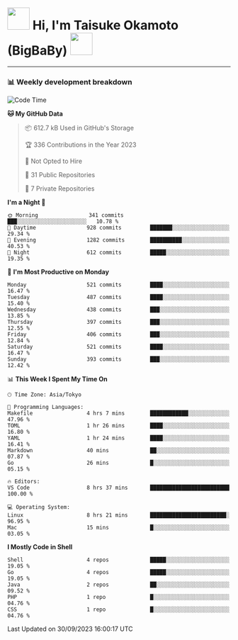 <!-- Title -->
<h1>
    <img src="https://media.tenor.com/TlyRveJkgo4AAAAi/cloud-cloud-strife.gif" width="50"/> 
    Hi, I'm Taisuke Okamoto (BigBaBy) 
    <img src="https://media.tenor.com/TlyRveJkgo4AAAAi/cloud-cloud-strife.gif" width="50"/>
</h1>

---

<h3> 📊 Weekly development breakdown </h3>
<!-- waka-readme-stats -->

<!--START_SECTION:waka-->
![Code Time](http://img.shields.io/badge/Code%20Time-1%2C626%20hrs%2048%20mins-blue)

**🐱 My GitHub Data** 

> 📦 612.7 kB Used in GitHub's Storage 
 > 
> 🏆 336 Contributions in the Year 2023
 > 
> 🚫 Not Opted to Hire
 > 
> 📜 31 Public Repositories 
 > 
> 🔑 7 Private Repositories 
 > 
**I'm a Night 🦉** 

```text
🌞 Morning                341 commits         ███░░░░░░░░░░░░░░░░░░░░░░   10.78 % 
🌆 Daytime                928 commits         ███████░░░░░░░░░░░░░░░░░░   29.34 % 
🌃 Evening                1282 commits        ██████████░░░░░░░░░░░░░░░   40.53 % 
🌙 Night                  612 commits         █████░░░░░░░░░░░░░░░░░░░░   19.35 % 
```
📅 **I'm Most Productive on Monday** 

```text
Monday                   521 commits         ████░░░░░░░░░░░░░░░░░░░░░   16.47 % 
Tuesday                  487 commits         ████░░░░░░░░░░░░░░░░░░░░░   15.40 % 
Wednesday                438 commits         ███░░░░░░░░░░░░░░░░░░░░░░   13.85 % 
Thursday                 397 commits         ███░░░░░░░░░░░░░░░░░░░░░░   12.55 % 
Friday                   406 commits         ███░░░░░░░░░░░░░░░░░░░░░░   12.84 % 
Saturday                 521 commits         ████░░░░░░░░░░░░░░░░░░░░░   16.47 % 
Sunday                   393 commits         ███░░░░░░░░░░░░░░░░░░░░░░   12.42 % 
```


📊 **This Week I Spent My Time On** 

```text
🕑︎ Time Zone: Asia/Tokyo

💬 Programming Languages: 
Makefile                 4 hrs 7 mins        ████████████░░░░░░░░░░░░░   47.96 % 
TOML                     1 hr 26 mins        ████░░░░░░░░░░░░░░░░░░░░░   16.80 % 
YAML                     1 hr 24 mins        ████░░░░░░░░░░░░░░░░░░░░░   16.41 % 
Markdown                 40 mins             ██░░░░░░░░░░░░░░░░░░░░░░░   07.87 % 
Go                       26 mins             █░░░░░░░░░░░░░░░░░░░░░░░░   05.15 % 

🔥 Editors: 
VS Code                  8 hrs 37 mins       █████████████████████████   100.00 % 

💻 Operating System: 
Linux                    8 hrs 21 mins       ████████████████████████░   96.95 % 
Mac                      15 mins             █░░░░░░░░░░░░░░░░░░░░░░░░   03.05 % 
```

**I Mostly Code in Shell** 

```text
Shell                    4 repos             █████░░░░░░░░░░░░░░░░░░░░   19.05 % 
Go                       4 repos             █████░░░░░░░░░░░░░░░░░░░░   19.05 % 
Java                     2 repos             ██░░░░░░░░░░░░░░░░░░░░░░░   09.52 % 
PHP                      1 repo              █░░░░░░░░░░░░░░░░░░░░░░░░   04.76 % 
CSS                      1 repo              █░░░░░░░░░░░░░░░░░░░░░░░░   04.76 % 
```




 Last Updated on 30/09/2023 16:00:17 UTC
<!--END_SECTION:waka-->
